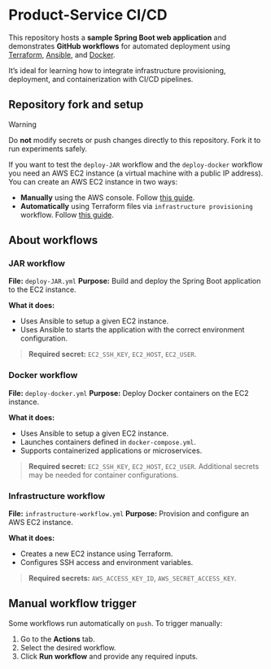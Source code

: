# Product-Service CI/CD

This repository hosts a **sample Spring Boot web application** and demonstrates **GitHub workflows** for automated deployment using [Terraform](https://developer.hashicorp.com/terraform), [Ansible](https://docs.ansible.com/), and [Docker](https://www.docker.com/).

It’s ideal for learning how to integrate infrastructure provisioning, deployment, and containerization with CI/CD pipelines.

## Repository fork and setup

> [!WARNING]
> Do **not** modify secrets or push changes directly to this repository. Fork it to run experiments safely.

If you want to test the `deploy-JAR` workflow and the `deploy-docker` workflow you need an AWS EC2 instance (a virtual machine with a public IP address). You can create an AWS EC2 instance in two ways:

* **Manually** using the AWS console. Follow [this guide](./docs/ec2-manual-setup.md).
* **Automatically** using Terraform files via `infrastructure provisioning` workflow. Follow [this guide](./docs/ec2-terraform-setup.md).


## About workflows

### JAR workflow

**File:** `deploy-JAR.yml`
**Purpose:** Build and deploy the Spring Boot application to the EC2 instance.

**What it does:**

* Uses Ansible to setup a given EC2 instance.
* Uses Ansible to starts the application with the correct environment configuration.

> **Required secret:** `EC2_SSH_KEY`, `EC2_HOST`, `EC2_USER`.

### Docker workflow

**File:** `deploy-docker.yml`
**Purpose:** Deploy Docker containers on the EC2 instance.

**What it does:**

* Uses Ansible to setup a given EC2 instance.
* Launches containers defined in `docker-compose.yml`.
* Supports containerized applications or microservices.

> **Required secret:** `EC2_SSH_KEY`, `EC2_HOST`, `EC2_USER`. Additional secrets may be needed for container configurations.

### Infrastructure workflow

**File:** `infrastructure-workflow.yml`
**Purpose:** Provision and configure an AWS EC2 instance.

**What it does:**

* Creates a new EC2 instance using Terraform.
* Configures SSH access and environment variables.

> **Required secrets:** `AWS_ACCESS_KEY_ID`, `AWS_SECRET_ACCESS_KEY`.

## Manual workflow trigger

Some workflows run automatically on `push`. To trigger manually:

1. Go to the **Actions** tab.
2. Select the desired workflow.
3. Click **Run workflow** and provide any required inputs.
